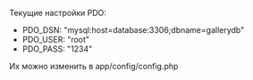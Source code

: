 Текущие настройки PDO:
- PDO_DSN: "mysql:host=database:3306;dbname=gallerydb"
- PDO_USER: "root"
- PDO_PASS: "1234"

Их можно изменить в app/config/config.php

